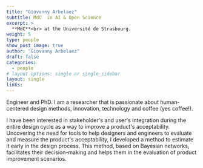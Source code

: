 ```yaml
---
title: "Giovanny Arbelaez"
subtitle: MdC  in AI & Open Science
excerpt: >
  **MdC**<br> at the Université de Strasbourg.
weight: 5
type: people
show_post_image: true
author: "Giovanny Arbelaez"
draft: false
categories:
  - people
# layout options: single or single-sidebar
layout: single
links:
---
```


Engineer and PhD. I am a researcher that is passionate about human-centered design methods, innovation, technology and coffee (yes coffee!).

I have been interested in stakeholder's and user's integration during the entire design cycle as a way to improve a product's acceptability. Uncovering the need for tools to help designers and engineers to evaluate and measure the product's acceptability, I developed a method to estimate it early in the design process. This method, based on Bayesian networks, facilitates their decision-making and helps them in the evaluation of product improvement scenarios.